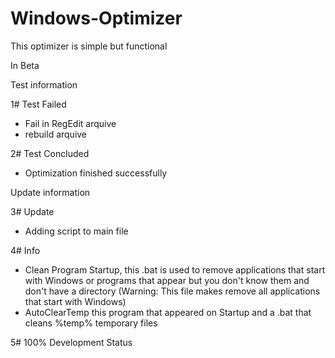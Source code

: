 # Windows-Optimizer

This optimizer is simple but functional

In Beta

Test information

1# Test Failed
 * Fail in RegEdit arquive
 * rebuild arquive

2# Test Concluded
 * Optimization finished successfully
 
Update information

3# Update
 * Adding script to main file
 
4# Info
 * Clean Program Startup, this .bat is used to remove applications that start with Windows or programs that appear but you don't know them and don't have a directory (Warning: This file makes remove all applications that start with Windows)
 * AutoClearTemp this program that appeared on Startup and a .bat that cleans %temp% temporary files

5# 100% Development Status

